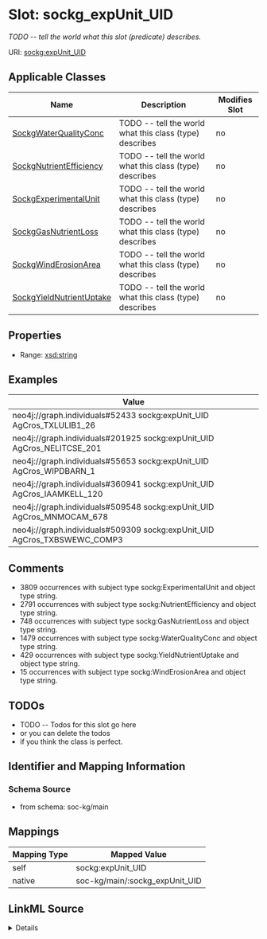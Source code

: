 

# Slot: sockg_expUnit_UID


_TODO -- tell the world what this slot (predicate) describes._





URI: [sockg:expUnit_UID](http://www.semanticweb.org/sockg/ontologies/2024/0/soil-carbon-ontology/expUnit_UID)



<!-- no inheritance hierarchy -->





## Applicable Classes

| Name | Description | Modifies Slot |
| --- | --- | --- |
| [SockgWaterQualityConc](../classes/SockgWaterQualityConc.md) | TODO -- tell the world what this class (type) describes |  no  |
| [SockgNutrientEfficiency](../classes/SockgNutrientEfficiency.md) | TODO -- tell the world what this class (type) describes |  no  |
| [SockgExperimentalUnit](../classes/SockgExperimentalUnit.md) | TODO -- tell the world what this class (type) describes |  no  |
| [SockgGasNutrientLoss](../classes/SockgGasNutrientLoss.md) | TODO -- tell the world what this class (type) describes |  no  |
| [SockgWindErosionArea](../classes/SockgWindErosionArea.md) | TODO -- tell the world what this class (type) describes |  no  |
| [SockgYieldNutrientUptake](../classes/SockgYieldNutrientUptake.md) | TODO -- tell the world what this class (type) describes |  no  |







## Properties

* Range: [xsd:string](http://www.w3.org/2001/XMLSchema#string)






## Examples

| Value |
| --- |
| neo4j://graph.individuals#52433 sockg:expUnit_UID AgCros_TXLULIB1_26 |
| neo4j://graph.individuals#201925 sockg:expUnit_UID AgCros_NELITCSE_201 |
| neo4j://graph.individuals#55653 sockg:expUnit_UID AgCros_WIPDBARN_1 |
| neo4j://graph.individuals#360941 sockg:expUnit_UID AgCros_IAAMKELL_120 |
| neo4j://graph.individuals#509548 sockg:expUnit_UID AgCros_MNMOCAM_678 |
| neo4j://graph.individuals#509309 sockg:expUnit_UID AgCros_TXBSWEWC_COMP3 |

## Comments

* 3809 occurrences with subject type sockg:ExperimentalUnit and object type string.
* 2791 occurrences with subject type sockg:NutrientEfficiency and object type string.
* 748 occurrences with subject type sockg:GasNutrientLoss and object type string.
* 1479 occurrences with subject type sockg:WaterQualityConc and object type string.
* 429 occurrences with subject type sockg:YieldNutrientUptake and object type string.
* 15 occurrences with subject type sockg:WindErosionArea and object type string.

## TODOs

* TODO -- Todos for this slot go here
* or you can delete the todos
* if you think the class is perfect.

## Identifier and Mapping Information







### Schema Source


* from schema: soc-kg/main




## Mappings

| Mapping Type | Mapped Value |
| ---  | ---  |
| self | sockg:expUnit_UID |
| native | soc-kg/main/:sockg_expUnit_UID |




## LinkML Source

<details>
```yaml
name: sockg_expUnit_UID
description: TODO -- tell the world what this slot (predicate) describes.
todos:
- TODO -- Todos for this slot go here
- or you can delete the todos
- if you think the class is perfect.
comments:
- 3809 occurrences with subject type sockg:ExperimentalUnit and object type string.
- 2791 occurrences with subject type sockg:NutrientEfficiency and object type string.
- 748 occurrences with subject type sockg:GasNutrientLoss and object type string.
- 1479 occurrences with subject type sockg:WaterQualityConc and object type string.
- 429 occurrences with subject type sockg:YieldNutrientUptake and object type string.
- 15 occurrences with subject type sockg:WindErosionArea and object type string.
examples:
- value: neo4j://graph.individuals#52433 sockg:expUnit_UID AgCros_TXLULIB1_26
- value: neo4j://graph.individuals#201925 sockg:expUnit_UID AgCros_NELITCSE_201
- value: neo4j://graph.individuals#55653 sockg:expUnit_UID AgCros_WIPDBARN_1
- value: neo4j://graph.individuals#360941 sockg:expUnit_UID AgCros_IAAMKELL_120
- value: neo4j://graph.individuals#509548 sockg:expUnit_UID AgCros_MNMOCAM_678
- value: neo4j://graph.individuals#509309 sockg:expUnit_UID AgCros_TXBSWEWC_COMP3
from_schema: soc-kg/main
rank: 1000
slot_uri: sockg:expUnit_UID
alias: sockg_expUnit_UID
domain_of:
- sockg_ExperimentalUnit
- sockg_GasNutrientLoss
- sockg_NutrientEfficiency
- sockg_WaterQualityConc
- sockg_WindErosionArea
- sockg_YieldNutrientUptake
range: string

```
</details>